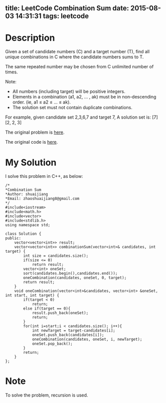 title: LeetCode Combination Sum
date: 2015-08-03 14:31:31
tags: leetcode
---

# Description
Given a set of candidate numbers (C) and a target number (T), find all unique combinations in C where the candidate numbers sums to T.

The same repeated number may be chosen from C unlimited number of times.

Note:

- All numbers (including target) will be positive integers.
- Elements in a combination (a1, a2, … , ak) must be in non-descending order. (ie, a1 ≤ a2 ≤ … ≤ ak).
- The solution set must not contain duplicate combinations.

For example, given candidate set 2,3,6,7 and target 7, 
A solution set is: 
[7] 
[2, 2, 3] 

The original problem is [here](https://leetcode.com/problems/combination-sum/ "Problem").

The original code is [here](https://github.com/shuaijiang/LeetCode/blob/master/CombinationSum.cpp "Code").
<!--more-->

# My Solution
I solve this problem in C++, as below:
	
	/*
	*Combination Sum
	*Author: shuaijiang
	*Email: zhaoshuaijiang8@gmail.com
	*/
	#include<iostream>
	#include<math.h>
	#include<vector>
	#include<stdlib.h>
	using namespace std;
	
	class Solution {
	public:	
		vector<vector<int>> result;
	    vector<vector<int>> combinationSum(vector<int>& candidates, int target) {       	
		    int size = candidates.size();
	        if(size <= 0)
	        	return result;
	        vector<int> oneSet;
			sort(candidates.begin(),candidates.end());
			oneCombination(candidates, oneSet, 0, target);
			return result;
	    }
	    void oneCombination(vector<int>&candidates, vector<int> &oneSet, int start, int target) {    	
		    if(target < 0)
				return;
			else if(target == 0){
				result.push_back(oneSet);
				return;
			}
			for(int i=start;i < candidates.size(); i++){
				int newTarget = target-candidates[i];
				oneSet.push_back(candidates[i]);
				oneCombination(candidates, oneSet, i, newTarget);
				oneSet.pop_back();
	    	}
	    	return;
	    }
	};


# Note
To solve the problem, recursion is used.
